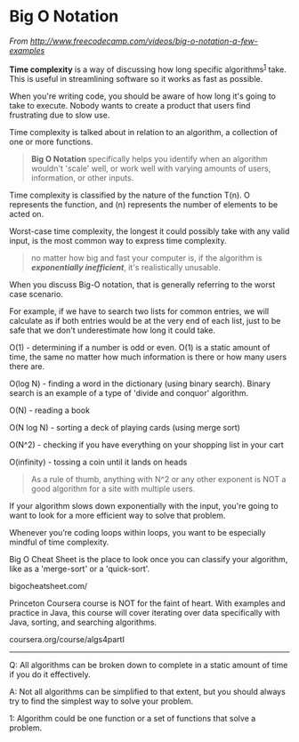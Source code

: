# Big O Notation

*From http://www.freecodecamp.com/videos/big-o-notation-a-few-examples*

**Time complexity** is a way of discussing how long specific algorithms<sup>[1](#1)</sup> take. This is useful in streamlining software so it works as fast as possible.

When you're writing code, you should be aware of how long it's going to take to execute. Nobody wants to create a product that users find frustrating due to slow use.

Time complexity is talked about in relation to an algorithm, a collection of one or more functions.

>**Big O Notation** specifically helps you identify when an algorithm wouldn't 'scale' well, or work well with varying amounts of users, information, or other inputs.

Time complexity is classified by the nature of the function T(n). O represents the function, and (n) represents the number of elements to be acted on.

Worst-case time complexity, the longest it could possibly take with any valid input, is the most common way to express time complexity.

>no matter how big and fast your computer is, if the algorithm is ***exponentially inefficient***, it's realistically unusable.

When you discuss Big-O notation, that is generally referring to the worst case scenario.

For example, if we have to search two lists for common entries, we will calculate as if both entries would be at the very end of each list, just to be safe that we don't underestimate how long it could take.

O(1) - determining if a number is odd or even. O(1) is a static amount of time, the same no matter how much information is there or how many users there are.

O(log N) - finding a word in the dictionary (using binary search). Binary search is an example of a type of 'divide and conquor' algorithm.

O(N) - reading a book

O(N log N) - sorting a deck of playing cards (using merge sort)

O(N^2) - checking if you have everything on your shopping list in your cart

O(infinity) - tossing a coin until it lands on heads

>As a rule of thumb, anything with N^2 or any other exponent is NOT a good algorithm for a site with multiple users.

If your algorithm slows down exponentially with the input, you're going to want to look for a more efficient way to solve that problem.

Whenever you’re coding loops within loops, you want to be especially mindful of time complexity.

Big O Cheat Sheet is the place to look once you can classify your algorithm, like as a 'merge-sort' or a 'quick-sort'.

bigocheatsheet.com/

Princeton Coursera course is NOT for the faint of heart. With examples and practice in Java, this course will cover iterating over data specifically with Java, sorting, and searching algorithms.

coursera.org/course/algs4partI

---

Q: All algorithms can be broken down to complete in a static amount of time if you do it effectively.

A: Not all algorithms can be simplified to that extent, but you should always try to find the simplest way to solve your problem.

<a id="1">1</a>: Algorithm could be one function or a set of functions that solve a problem.